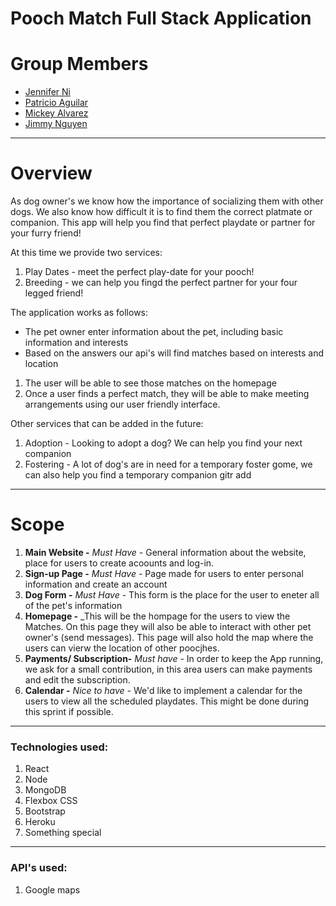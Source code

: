 # Pooch Match Full Stack Application

# Group Members
- [Jennifer Ni](https://github.com/SleepyJen)
- [Patricio Aguilar](https://github.com/elpat77)
- [Mickey Alvarez](https://github.com/awwmicky)
- [Jimmy Nguyen](https://github.com/jimnguyen26)

---

# Overview
As dog owner's we know how the importance of socializing them with other dogs. We also know how difficult it is to find them the correct platmate or companion. This app will help you find that perfect playdate or partner for your furry friend! 

At this time we provide two services:
1. Play Dates - meet the perfect play-date for your pooch!
2. Breeding - we can help you fingd the perfect partner for your four legged friend!

 The application works as follows:
* The pet owner enter information about the pet, including basic information and interests
* Based on the answers our api's will find matches based on interests and location
1. The user will be able to see those matches on the homepage
2. Once a user finds a perfect match, they will be able to make meeting arrangements using our user friendly interface.

Other services that can be added in the future:
1. Adoption  - Looking to adopt a dog? We can help you find your next companion
2. Fostering - A lot of dog's are in need for a temporary foster gome, we can also help you find a temporary companion
gitr add 
---

# Scope

1. **Main Website -** _Must Have -_ General information about the website, place for users to create acoounts and log-in.
2. **Sign-up Page -** _Must Have -_ Page made for users to enter personal information and create an account
3. **Dog Form -**  _Must Have -_ This form is the place for the user to eneter all of the pet's information
4. **Homepage -** _This will be the hompage for the users to view the Matches. On this page they will also be able to interact with other pet owner's (send messages). This page will also hold the map where the users can vierw the location of other poocjhes.
5. **Payments/ Subscription-** _Must have -_  In order to keep the App running, we ask for a small contribution, in this area users can make payments and edit the subscription. 
6. **Calendar -** _Nice to have -_ We'd like to implement a calendar for the users to view all the scheduled playdates. This might be done during this sprint if possible.

---
### Technologies used: 
1. React
2. Node
2. MongoDB
3. Flexbox CSS
4. Bootstrap
5. Heroku
6. Something special

---
### API's used:
1. Google maps